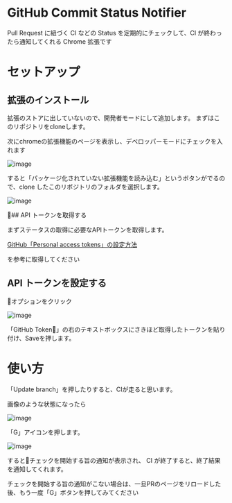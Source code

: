 # GitHub Commit Status Notifier

Pull Request に紐づく CI などの Status を定期的にチェックして、CI が終わったら通知してくれる Chrome 拡張です

# セットアップ

## 拡張のインストール

拡張のストアに出していないので、開発者モードにして追加します。
まずはこのリポジトリをcloneします。  

次にchromeの拡張機能のページを表示し、デベロッパーモードにチェックを入れます

![image](https://user-images.githubusercontent.com/2083116/33885741-8a3a7bc4-df87-11e7-95c3-7c4b6130510b.png)

すると「パッケージ化されていない拡張機能を読み込む」というボタンがでるので、clone したこのリポジトリのフォルダを選択します。

![image](https://user-images.githubusercontent.com/2083116/33885791-b3713316-df87-11e7-8abb-75ea3783a22d.png)


## API トークンを取得する

まずステータスの取得に必要なAPIトークンを取得します。

[GitHub「Personal access tokens」の設定方法](https://qiita.com/kz800/items/497ec70bff3e555dacd0)

を参考に取得してください

## API トークンを設定する

オプションをクリック

![image](https://user-images.githubusercontent.com/2083116/33885867-fd079ad8-df87-11e7-91f6-f99c4c8dc2c1.png)

「GitHub Token」の右のテキストボックスにさきほど取得したトークンを貼り付け、Saveを押します。

# 使い方

「Update branch」を押したりすると、CIが走ると思います。

画像のような状態になったら

![image](https://user-images.githubusercontent.com/2083116/33886025-81fe637a-df88-11e7-92f9-5efb7e8477d7.png)

「G」アイコンを押します。

![image](https://user-images.githubusercontent.com/2083116/33886038-8f28c96e-df88-11e7-9451-1569c95114a2.png)

するとチェックを開始する旨の通知が表示され、
CI が終了すると、終了結果を通知してくれます。

チェックを開始する旨の通知がこない場合は、一旦PRのページをリロードした後、もう一度「G」ボタンを押してみてください